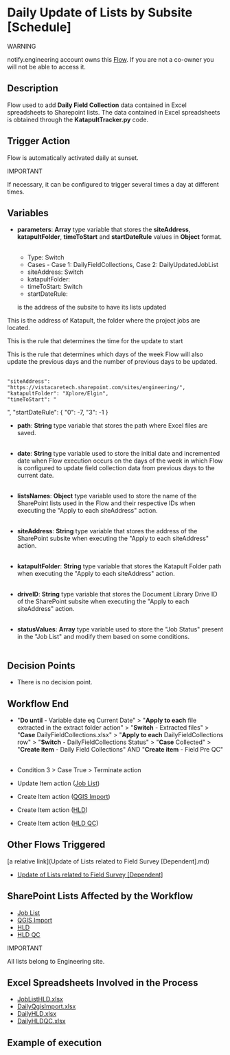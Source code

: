 # Daily Update of Lists by Subsite [Schedule]

<div class="warning">
<p class="admonition-title">WARNING</p>
<p>notify.engineering account owns this <a href="https://make.powerautomate.com/environments/Default-a5273f41-687e-4e5e-9fba-18c6ce465b41/flows/shared/d575c968-e542-47d7-9bfd-91c8a389f683/details" target="_blank">Flow</a>. If you are not a co-owner you will not be able to access it.</p>
</div>

## Description
Flow used to add **Daily Field Collection** data contained in Excel spreadsheets to Sharepoint lists. The data contained in Excel spreadsheets is obtained through the **KatapultTracker.py** code.

## Trigger Action
Flow is automatically activated daily at sunset.

<div class="note">
<p class="admonition-title">IMPORTANT</p>
<p>If necessary, it can be configured to trigger several times a day at different times.</p>
</div>

## Variables
* **parameters**: **Array** type variable that stores the **siteAddress**, **katapultFolder**, **timeToStart** and **startDateRule** values ​​in **Object** format.
<br></br>
    * Type: Switch
    * Cases - Case 1: DailyFieldCollections, Case 2: DailyUpdatedJobList
    * siteAddress: Switch
    * katapultFolder:
    * timeToStart: Switch
    * startDateRule:

    is the address of the subsite to have its lists updated

This is the address of Katapult, the folder where the project jobs are located.

This is the rule that determines the time for the update to start

This is the rule that determines which days of the week Flow will also update the previous days and the number of previous days to be updated.
<br></br>


    "siteAddress": "https://vistacaretech.sharepoint.com/sites/engineering/",
    "katapultFolder": "Xplore/Elgin",
    "timeToStart": "
",
    "startDateRule": {
      "0": -7,
      "3": -1
    }


* **path**: **String** type variable that stores the path where Excel files are saved.
<br></br>

* **date**: **String** type variable used to store the initial date and incremented date when Flow execution occurs on the days of the week in which Flow is configured to update field collection data from previous days to the current date.
<br></br>

* **listsNames**: **Object** type variable used to store the name of the SharePoint lists used in the Flow and their respective IDs when executing the "Apply to each siteAddress" action.
<br></br>

* **siteAddress**: **String** type variable that stores the address of the SharePoint subsite when executing the "Apply to each siteAddress" action.
<br></br>

* **katapultFolder**: **String** type variable that stores the Katapult Folder path when executing the "Apply to each siteAddress" action.
<br></br>

* **driveID**: **String** type variable that stores the Document Library Drive ID of the SharePoint subsite when executing the "Apply to each siteAddress" action.
<br></br>

* **statusValues**: **Array** type variable used to store the "Job Status" present in the "Job List" and modify them based on some conditions.
<br></br>

## Decision Points
* There is no decision point.

## Workflow End
* "**Do until** - Variable date eq Current Date" > "**Apply to each** file extracted in the extract folder action" > "**Switch** - Extracted files" >  "**Case** DailyFieldCollections.xlsx" > "**Apply to each** DailyFieldCollections row" > "**Switch** - DailyFieldCollections Status" > "**Case** Collected" > "**Create item** - Daily Field Collections" AND "**Create item** - Field Pre QC"
<br></br>

* Condition 3 > Case True > Terminate action
* Update Item action (<a href="https://vistacaretech.sharepoint.com/sites/engineering/Lists/Job%20List/AllItems.aspx" target="_blank">Job List</a>)
* Create Item action (<a href="https://vistacaretech.sharepoint.com/sites/engineering/Lists/QGIS%20Import/AllItems.aspx" target="_blank">QGIS Import</a>)
* Create Item action (<a href="https://vistacaretech.sharepoint.com/sites/engineering/Lists/HLD/AllItems.aspx" target="_blank">HLD</a>)
* Create Item action (<a href="https://vistacaretech.sharepoint.com/sites/engineering/Lists/HLD%20QC/AllItems.aspx" target="_blank">HLD QC</a>)

## Other Flows Triggered
[a relative link](Update of Lists related to Field Survey [Dependent].md)
* <a href="Update of Lists related to Field Survey [Dependent].md" target="_blank">Update of Lists related to Field Survey [Dependent]</a>

## SharePoint Lists Affected by the Workflow
* <a href="https://vistacaretech.sharepoint.com/sites/engineering/Lists/Job%20List/AllItems.aspx" target="_blank">Job List</a>
* <a href="https://vistacaretech.sharepoint.com/sites/engineering/Lists/QGIS%20Import/AllItems.aspx" target="_blank">QGIS Import</a>
* <a href="https://vistacaretech.sharepoint.com/sites/engineering/Lists/HLD/AllItems.aspx" target="_blank">HLD</a>
* <a href="https://vistacaretech.sharepoint.com/sites/engineering/Lists/HLD%20QC/AllItems.aspx" target="_blank">HLD QC</a>

<div class="note">
<p class="admonition-title">IMPORTANT</p>
<p>All lists belong to Engineering site.</p>
</div>

## Excel Spreadsheets Involved in the Process
* <a href="https://vistacaretech.sharepoint.com/:x:/s/engineering/EavIAQHk8lVCp_eCj_eZhXMBlZWXHnbXwpsJ8NVPu-1wKA?e=uSqAw0" target="_blank">JobListHLD.xlsx</a>
* <a href="https://vistacaretech.sharepoint.com/:x:/s/engineering/ESadELGi-_lMgRxLt0LZG6IBBPs9nmuztFjFL9xAbNuFyA?e=ZVSv0h" target="_blank">DailyQgisImport.xlsx</a>
* <a href="https://vistacaretech.sharepoint.com/:x:/s/engineering/EYj9SwCVdHhIv3rZjQQXnxgB_Rsc3-7IgdEpJZRSVI-99g?e=1e9RrU" target="_blank">DailyHLD.xlsx</a>
* <a href="https://vistacaretech.sharepoint.com/:x:/s/engineering/EdqvLrhXdCZPutcLHu9g4KMBZ1jeqKZErf8Ov486PyKOSw?e=J8HXiU" target="_blank">DailyHLDQC.xlsx</a>

## Example of execution